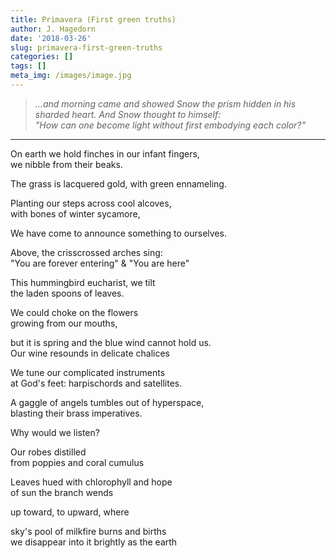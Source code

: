 ```yaml
---
title: Primavera (First green truths)
author: J. Hagedorn
date: '2018-03-26'
slug: primavera-first-green-truths
categories: []
tags: []
meta_img: /images/image.jpg
---
```


> *...and morning came and showed Snow the prism hidden in his sharded heart.  And Snow thought to himself:*  
> *"How can one become light without first embodying each color?"*  

---

On earth we hold finches in our infant fingers,  
we nibble from their beaks.  

The grass is lacquered gold, with green ennameling.  

Planting our steps across cool alcoves,  
with bones of winter sycamore,  

We have come to announce something to ourselves.  

Above, the crisscrossed arches sing:  
"You are forever entering" & "You are here"  

This hummingbird eucharist, we tilt  
the laden spoons of leaves.  

We could choke on the flowers  
growing from our mouths,  

but it is spring and the blue wind cannot hold us.  
Our wine resounds in delicate chalices  

We tune our complicated instruments  
at God's feet: harpischords and satellites.  

A gaggle of angels tumbles out of hyperspace,  
blasting their brass imperatives.  

Why would we listen?  

Our robes distilled  
from poppies and coral cumulus  

Leaves hued with chlorophyll and hope  
of sun the branch wends  

up toward, to upward, where  

sky's pool of milkfire burns and births  
we disappear into it brightly as the earth  
